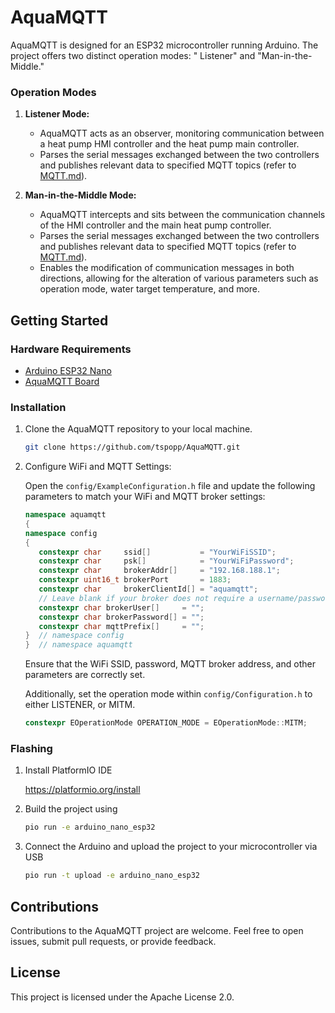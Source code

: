 # AquaMQTT

AquaMQTT is designed for an ESP32 microcontroller running Arduino. The project offers two distinct operation modes: "
Listener" and "Man-in-the-Middle."

### Operation Modes

1. **Listener Mode:**
    - AquaMQTT acts as an observer, monitoring communication between a heat pump HMI controller and the heat pump main
      controller.
    - Parses the serial messages exchanged between the two controllers and publishes relevant data to specified MQTT
      topics (refer to [MQTT.md](../MQTT.md)).

2. **Man-in-the-Middle Mode:**
    - AquaMQTT intercepts and sits between the communication channels of the HMI controller and the main heat pump
      controller. 
    - Parses the serial messages exchanged between the two controllers and publishes relevant data to specified MQTT
      topics (refer to [MQTT.md](../MQTT.md)).
    - Enables the modification of communication messages in both directions, allowing for the alteration of
      various parameters such as operation mode, water target temperature, and more.

## Getting Started

### Hardware Requirements

- [Arduino ESP32 Nano](https://docs.arduino.cc/hardware/nano-esp32)
- [AquaMQTT Board](../pcb/)

### Installation

1. Clone the AquaMQTT repository to your local machine.

   ```bash
   git clone https://github.com/tspopp/AquaMQTT.git
   ```

2. Configure WiFi and MQTT Settings:

   Open the `config/ExampleConfiguration.h` file and update the following parameters to match your WiFi and MQTT broker
   settings:

   ```c++
   namespace aquamqtt
   {
   namespace config
   {
      constexpr char     ssid[]           = "YourWiFiSSID";
      constexpr char     psk[]            = "YourWiFiPassword";
      constexpr char     brokerAddr[]     = "192.168.188.1";
      constexpr uint16_t brokerPort       = 1883;
      constexpr char     brokerClientId[] = "aquamqtt";
      // Leave blank if your broker does not require a username/password
      constexpr char brokerUser[]     = "";
      constexpr char brokerPassword[] = "";
      constexpr char mqttPrefix[]     = "";
   }  // namespace config
   }  // namespace aquamqtt
   ```

   Ensure that the WiFi SSID, password, MQTT broker address, and other parameters are correctly set.

   Additionally, set the operation mode within `config/Configuration.h` to either LISTENER, or MITM.

   ```c++
   constexpr EOperationMode OPERATION_MODE = EOperationMode::MITM;
   ```

### Flashing

1. Install PlatformIO IDE

   https://platformio.org/install

2. Build the project using

   ```bash
   pio run -e arduino_nano_esp32
   ```
3. Connect the Arduino and upload the project to your microcontroller via USB

   ```bash
   pio run -t upload -e arduino_nano_esp32
   ```

## Contributions
Contributions to the AquaMQTT project are welcome. Feel free to open issues, submit pull requests, or provide feedback.


## License
This project is licensed under the Apache License 2.0.